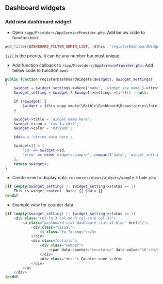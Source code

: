 ## Dashboard widgets

### Add new dashboard widget

- Open `/app/Providers/AppServiceProvider.php`. Add below code to function `boot`

```php
add_filter(DASHBOARD_FILTER_ADMIN_LIST, [$this, 'registerDashboardWidgets'], 1221, 2);
```

`1221` is the priority, it can be any number but must unique.

- Add function callback to `/app/Providers/AppServiceProvider.php`. Add below code to function `boot`

```php
public function registerDashboardWidgets($widgets, $widget_settings)
{
    $widget = $widget_settings->where('name', 'widget_key_name')->first();
    $widget_setting = $widget ? $widget->settings->first() : null;

    if (!$widget) {
        $widget = $this->app->make(\Botble\Dashboard\Repositories\Interfaces\DashboardWidgetInterface::class)->firstOrCreate(['name' => 'widget_key_name']);
    }

    $widget->title = 'Widget name here';
    $widget->icon = 'fas fa-edit';
    $widget->color = '#3598dc';

    $data = 'string data here';

    $widgets[] = [
        'id' => $widget->id,
        'view' => view('widgets.sample', compact('data', 'widget_setting'))->render(),
    ];
    return $widgets;
}
```

- Create view to display data: `resources/views/widgets/sample.blade.php`

```php
@if (empty($widget_setting) || $widget_setting->status == 1)
    This is widget content. Data: {{ $data }}
@endif
```

- Example view for counter data.

```php
@if (empty($widget_setting) || $widget_setting->status == 1)
    <div class="col-lg-3 col-md-3 col-sm-6 col-12">
        <a class="dashboard-stat dashboard-stat-v2 blue" href="/">
            <div class="visual">
                <i class="fa fa-cogs"></i>
            </div>
            <div class="details">
                <div class="number">
                    <span data-counter="counterup" data-value="10">0</span>
                </div>
                <div class="desc"> Counter name </div>
            </div>
        </a>
    </div>
@endif
```
